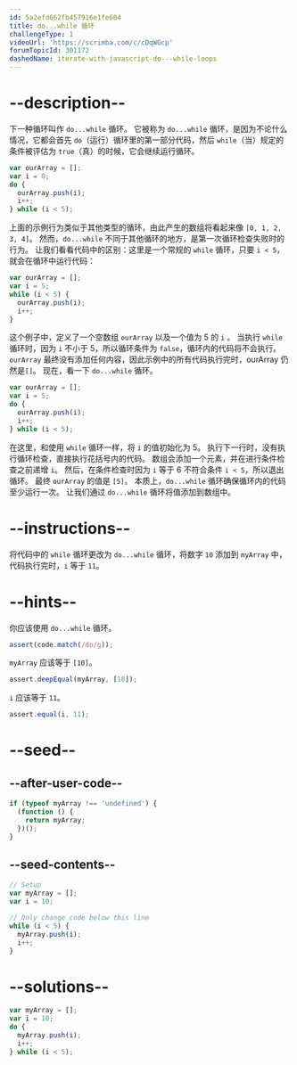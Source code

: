 ```yaml
---
id: 5a2efd662fb457916e1fe604
title: do...while 循环
challengeType: 1
videoUrl: 'https://scrimba.com/c/cDqWGcp'
forumTopicId: 301172
dashedName: iterate-with-javascript-do---while-loops
---
```


# --description--

下一种循环叫作 `do...while` 循环。 它被称为 `do...while` 循环，是因为不论什么情况，它都会首先 `do`（运行）循环里的第一部分代码，然后 `while`（当）规定的条件被评估为 `true`（真）的时候，它会继续运行循环。

```js
var ourArray = [];
var i = 0;
do {
  ourArray.push(i);
  i++;
} while (i < 5);
```

上面的示例行为类似于其他类型的循环，由此产生的数组将看起来像 `[0, 1, 2, 3, 4]`。 然而，`do...while` 不同于其他循环的地方，是第一次循环检查失败时的行为。 让我们看看代码中的区别：这里是一个常规的 `while` 循环，只要 `i < 5`，就会在循环中运行代码：

```js
var ourArray = [];
var i = 5;
while (i < 5) {
  ourArray.push(i);
  i++;
}
```

这个例子中，定义了一个空数组 `ourArray` 以及一个值为 5 的 `i` 。 当执行 `while` 循环时，因为 `i` 不小于 5，所以循环条件为 `false`，循环内的代码将不会执行。 `ourArray` 最终没有添加任何内容，因此示例中的所有代码执行完时，ourArray 仍然是`[]`。 现在，看一下 `do...while` 循环。

```js
var ourArray = [];
var i = 5;
do {
  ourArray.push(i);
  i++;
} while (i < 5);
```

在这里，和使用 `while` 循环一样，将 `i` 的值初始化为 5。 执行下一行时，没有执行循环检查，直接执行花括号内的代码。 数组会添加一个元素，并在进行条件检查之前递增 `i`。 然后，在条件检查时因为 `i` 等于 6 不符合条件 `i < 5`，所以退出循环。 最终 `ourArray` 的值是 `[5]`。 本质上，`do...while` 循环确保循环内的代码至少运行一次。 让我们通过 `do...while` 循环将值添加到数组中。

# --instructions--

将代码中的 `while` 循环更改为 `do...while` 循环，将数字 `10` 添加到 `myArray` 中，代码执行完时，`i` 等于 `11`。

# --hints--

你应该使用 `do...while` 循环。

```js
assert(code.match(/do/g));
```

`myArray` 应该等于 `[10]`。

```js
assert.deepEqual(myArray, [10]);
```

`i` 应该等于 `11`。

```js
assert.equal(i, 11);
```

# --seed--

## --after-user-code--

```js
if (typeof myArray !== 'undefined') {
  (function () {
    return myArray;
  })();
}
```

## --seed-contents--

```js
// Setup
var myArray = [];
var i = 10;

// Only change code below this line
while (i < 5) {
  myArray.push(i);
  i++;
}
```

# --solutions--

```js
var myArray = [];
var i = 10;
do {
  myArray.push(i);
  i++;
} while (i < 5);
```
